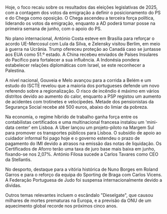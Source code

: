Hoje, o foco recaiu sobre os resultados das eleições legislativas de 2025, com a contagem dos votos da emigração a definir o posicionamento do PS e do Chega como oposição. O Chega ascendeu a terceira força política, liderando os votos da emigração, enquanto a AD poderá tomar posse na primeira semana de junho, com o apoio do PS.

No plano internacional, António Costa esteve em Brasília para reforçar o acordo UE-Mercosul com Lula da Silva, e Zelensky visitou Berlim, em meio à guerra na Ucrânia. Trump ofereceu proteção ao Canadá caso se juntasse aos EUA como 51.º estado. A China recebeu enviados de Países Insulares do Pacífico para fortalecer a sua influência. A Indonésia pondera estabelecer relações diplomáticas com Israel, se este reconhecer a Palestina.

A nível nacional, Gouveia e Melo avançou para a corrida a Belém e um estudo do ISCTE revelou que a maioria dos portugueses defende um novo referendo sobre a regionalização. O risco de incêndio é máximo em vários distritos devido ao aumento do calor, enquanto a PSP registou um aumento de acidentes com trotinetes e velocípedes. Metade dos pensionistas da Segurança Social recebe até 500 euros, abaixo do limiar da pobreza.

Na economia, o regime híbrido de trabalho ganha força entre os contabilistas certificados e uma multinacional francesa instalou um 'mini-data center' em Lisboa. A Uber lançou um projeto-piloto na Margem Sul para promover os transportes públicos para Lisboa. O subsídio de apoio ao cuidador informal foi pago hoje e o governo estendeu o prazo de pagamento do IMI devido a atrasos na emissão das notas de liquidação. Os Certificados de Aforro terão uma taxa de juro base mais baixa em junho, fixando-se nos 2,07%. António Filosa sucede a Carlos Tavares como CEO da Stellantis.

No desporto, destaque para a vitória histórica de Nuno Borges em Roland Garros e para o reforço da equipa do Sporting de Braga com Carlos Vicens. A Federação Portuguesa de Judo foi suspensa internacionalmente devido a dívidas.

Outros temas relevantes incluem o escândalo "Dieselgate", que causou milhares de mortes prematuras na Europa, e a previsão da ONU de um aquecimento global recorde nos próximos cinco anos.